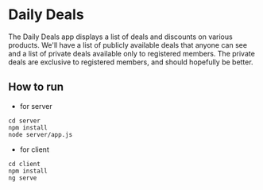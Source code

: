 # Daily Deals

The Daily Deals app displays a list of deals and discounts on various products. We'll have a list of publicly available deals that anyone can see and a list of private deals available only to registered members. The private deals are exclusive to registered members, and should hopefully be better.

## How to run
- for server 
```
cd server
npm install
node server/app.js
```
- for client
```
cd client
npm install
ng serve
```

